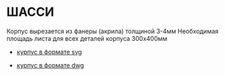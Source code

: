 ШАССИ
===

Корпус вырезается из фанеры (акрила) толщиной 3-4мм
Необходимая площадь листа для всех деталей корпуса 300х400мм

- [курпус в формате svg]()

- [курпус в формате dwg]()

